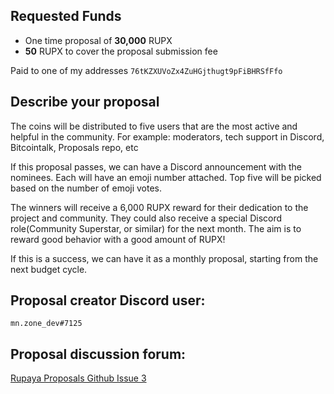 ## Requested Funds

* One time proposal of **30,000** RUPX
* **50** RUPX to cover the proposal submission fee 

Paid to one of my addresses `76tKZXUVoZx4ZuHGjthugt9pFiBHRSfFfo`

## Describe your proposal

The coins will be distributed to five users that are the most active and helpful in the community.
For example: moderators, tech support in Discord, Bitcointalk, Proposals repo, etc

If this proposal passes, we can have a Discord announcement with the nominees. Each will have an emoji number attached. Top five will be picked based on the number of emoji votes. 

The winners will receive a 6,000 RUPX reward for their dedication to the project and community.
They could also receive a special Discord role(Community Superstar, or similar) for the next month.
The aim is to reward good behavior with a good amount of RUPX!

If this is a success, we can have it as a monthly proposal, starting from the next budget cycle.

## Proposal creator Discord user:
`mn.zone_dev#7125`

## Proposal discussion forum:
[Rupaya Proposals Github Issue 3](https://github.com/rupaya-project/proposals/issues/3)
